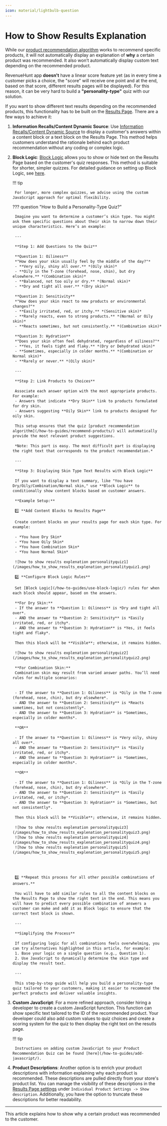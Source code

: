 ```yaml
---
icon: material/lightbulb-question
---
```



# How to Show Results Explanation

While our [product recommendation algorithm](/how-to-guides/recommend-products/) works to recommend specific products, it will not automatically display an explanation of **why** a certain product was recommended. It also won’t automatically display custom text depending on the recommended product.

RevenueHunt app **doesn't** have a linear score feature yet (as in every time a customer picks a choice, the "score" will receive one point and at the end, based on that score, different results pages will be displayed). For this reason, it can be very hard to build a **"personality-type"** quiz with our solution.

If you want to show different text results depending on the recommended products, this functionality has to be built on the [Results Page](/reference/quiz-builder/results-page/). There are a few ways to achieve it:

1. **Information Recalls/Content Dynamic Source**: Use [Information Recalls/Content Dynamic Source](/how-to-guides/use-information-recalls/) to display a customer's answers within a content block or a text block on the Results Page. This method helps customers understand the rationale behind each product recommendation without any coding or complex logic.

2. **Block Logic**: [Block Logic](/reference/quiz-builder/conditional-logic/#block-logic) allows you to show or hide text on the Results Page based on the customer's quiz responses. This method is suitable for shorter, simpler quizzes. For detailed guidance on setting up Block Logic, see [here](/how-to-guides/use-block-logic/). 

    !!! tip
    
        For longer, more complex quizzes, we advise using the custom JavaScript approach for optimal flexibility.



    ??? question "How to Build a Personality-Type Quiz?"


        Imagine you want to determine a customer’s skin type. You might ask them specific questions about their skin to narrow down their unique characteristics. Here’s an example:

        ---

        **Step 1: Add Questions to the Quiz**

        **Question 1: Oiliness**  
        *"How does your skin usually feel by the middle of the day?"*  
        - **Very oily, shiny all over.** *(Oily skin)*  
        - **Oily in the T-zone (forehead, nose, chin), but dry elsewhere.** *(Combination skin)*  
        - **Balanced, not too oily or dry.** *(Normal skin)*  
        - **Dry and tight all over.** *(Dry skin)*  

        **Question 2: Sensitivity**  
        *"How does your skin react to new products or environmental changes?"*  
        - **Easily irritated, red, or itchy.** *(Sensitive skin)*  
        - **Rarely reacts, even to strong products.** *(Normal or Oily skin)*  
        - **Reacts sometimes, but not consistently.** *(Combination skin)*  

        **Question 3: Hydration**  
        *"Does your skin often feel dehydrated, regardless of oiliness?"*  
        - **Yes, it feels tight and flaky.** *(Dry or Dehydrated skin)*  
        - **Sometimes, especially in colder months.** *(Combination or Normal skin)*  
        - **Rarely or never.** *(Oily skin)*  

        ---

        **Step 2: Link Products to Choices**

        Associate each answer option with the most appropriate products. For example:  
        - Answers that indicate **Dry Skin** link to products formulated for dry skin.  
        - Answers suggesting **Oily Skin** link to products designed for oily skin.  

        This setup ensures that the quiz [product recommendation algorithm](/how-to-guides/recommend-products/) will automatically provide the most relevant product suggestions.

        *Note: This part is easy. The most difficult part is displaying the right text that corresponds to the product recommendation.*

        ---

        **Step 3: Displaying Skin Type Text Results with Block Logic**

        If you want to display a text summary, like "You have Dry/Oily/Combination/Normal skin," use **Block Logic** to conditionally show content blocks based on customer answers.  

        **Example Setup:**

        1️⃣ **Add Content Blocks to Results Page**  

        Create content blocks on your results page for each skin type. For example:  

        - *You have Dry Skin*  
        - *You have Oily Skin*  
        - *You have Combination Skin*  
        - *You have Normal Skin*  

        ![how to show results explenation personalityquiz1](/images/how_to_show_results_explenation_personalityquiz1.png)

        2️⃣ **Configure Block Logic Rules**  

        Set [Block Logic](/how-to-guides/use-block-logic/) rules for when each block should appear, based on the answers.  

        **For Dry Skin:**  
        - If the answer to **Question 1: Oiliness** is *Dry and tight all over*.  
        - AND the answer to **Question 2: Sensitivity** is *Easily irritated, red, or itchy*.  
        - AND the answer to **Question 3: Hydration** is *Yes, it feels tight and flaky*.  

        Then this block will be **Visible**; otherwise, it remains hidden.  

        ![how to show results explenation personalityquiz2](/images/how_to_show_results_explenation_personalityquiz2.png)

        **For Combination Skin:**  
        Combination skin may result from varied answer paths. You’ll need rules for multiple scenarios:  

        
        - If the answer to **Question 1: Oiliness** is *Oily in the T-zone (forehead, nose, chin), but dry elsewhere*.  
        - AND the answer to **Question 2: Sensitivity** is *Reacts sometimes, but not consistently*.  
        - AND the answer to **Question 3: Hydration** is *Sometimes, especially in colder months*.  

        **OR**

        - If the answer to **Question 1: Oiliness** is *Very oily, shiny all over*.  
        - AND the answer to **Question 2: Sensitivity** is *Easily irritated, red, or itchy*.  
        - AND the answer to **Question 3: Hydration** is *Sometimes, especially in colder months*.  

        **OR**

        - If the answer to **Question 1: Oiliness** is *Oily in the T-zone (forehead, nose, chin), but dry elsewhere*.  
        - AND the answer to **Question 2: Sensitivity** is *Easily irritated, red, or itchy*.  
        - AND the answer to **Question 3: Hydration** is *Sometimes, but not consistently*.         

        Then this block will be **Visible**; otherwise, it remains hidden.  

        ![how to show results explenation personalityquiz3](/images/how_to_show_results_explenation_personalityquiz3.png)
        ![how to show results explenation personalityquiz4](/images/how_to_show_results_explenation_personalityquiz4.png)
        ![how to show results explenation personalityquiz5](/images/how_to_show_results_explenation_personalityquiz5.png)




        3️⃣ **Repeat this process for all other possible combinations of answers.**
        
        You will have to add similar rules to all the content blocks on the Results Page to show the right text in the end. This means you will have to predict every possible combination of answers a customer can make and add it as Block logic to ensure that the correct text block is shown. 

        ---

        **Simplifying the Process**

        If configuring logic for all combinations feels overwhelming, you can try alternatives highlighted in this article, for example:  
        1. Base your logic on a single question (e.g., Question 1).  
        2. Use JavaScript to dynamically determine the skin type and display the result text.  

        ---

        This step-by-step guide will help you build a personality-type quiz tailored to your customers, making it easier to recommend the perfect products and deliver valuable insights.          



3. **Custom JavaScript**: For a more refined approach, consider hiring a developer to create a custom JavaScript function. This function can show specific text tailored to the ID of the recommended product. Your developer could also add custom values to quiz choices and create a scoring system for the quiz to then display the right text on the resutls page. 

    !!! tip

        Instructions on adding custom JavaScript to your Product Recommendation Quiz can be found [here](/how-to-guides/add-javascript/).

4. **Product Descriptions**: Another option is to enrich your product descriptions with information explaining why each product is recommended. These descriptions are pulled directly from your store's product list. You can manage the visibility of these descriptions in the [Results Page settings](/reference/quiz-builder/results-page/) under `Individual Product Settings -> Show description`. Additionally, you have the option to truncate these descriptions for better readability.

---
This article explains how to show why a certain product was recommended to the customer.